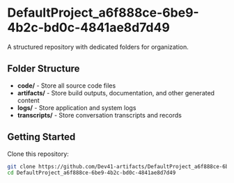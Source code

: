 # DefaultProject_a6f888ce-6be9-4b2c-bd0c-4841ae8d7d49
A structured repository with dedicated folders for organization.

## Folder Structure

- **code/** - Store all source code files
- **artifacts/** - Store build outputs, documentation, and other generated content
- **logs/** - Store application and system logs
- **transcripts/** - Store conversation transcripts and records

## Getting Started

Clone this repository:
```bash
git clone https://github.com/Dev41-artifacts/DefaultProject_a6f888ce-6be9-4b2c-bd0c-4841ae8d7d49
cd DefaultProject_a6f888ce-6be9-4b2c-bd0c-4841ae8d7d49
```
